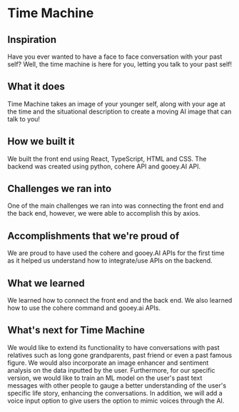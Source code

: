 # Time Machine

## Inspiration
Have you ever wanted to have a face to face conversation with your past self? 
Well, the time machine is here for you, letting you talk to your past self!

## What it does
Time Machine takes an image of your younger self, along with your age at the time and the situational description to create a moving AI image that can talk to you!

## How we built it
We built the front end using React, TypeScript, HTML and CSS.
The backend was created using python, cohere API and gooey.AI API.

## Challenges we ran into
One of the main challenges we ran into was connecting the front end and the back end, however, we were able to accomplish this by axios. 

## Accomplishments that we're proud of
We are proud to have used the cohere and gooey.AI APIs for the first time as it helped us understand how to integrate/use APIs on the backend. 

## What we learned
We learned how to connect the front end and the back end. We also learned how to use the cohere command and gooey.ai APIs. 

## What's next for Time Machine
We would like to extend its functionality to have conversations with past relatives such as long gone grandparents, past friend or even a past famous figure. We would also incorporate an image enhancer and sentiment analysis on the data inputted by the user. Furthermore, for our specific version, we would like to train an ML model on the user's past text messages with other people to gauge a better understanding of the user's specific life story, enhancing the conversations. In addition, we will add a voice input option to give users the option to mimic voices through the AI. 
